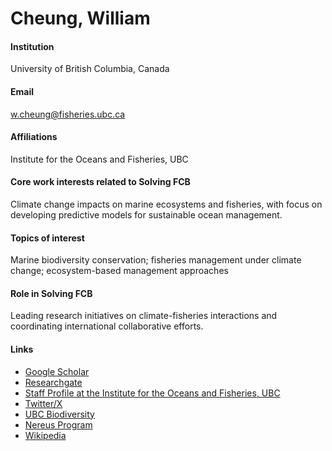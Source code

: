 # Cheung, William

#### Institution

University of British Columbia, Canada

#### Email

w.cheung@fisheries.ubc.ca

#### Affiliations

Institute for the Oceans and Fisheries, UBC

#### Core work interests related to Solving FCB

Climate change impacts on marine ecosystems and fisheries, with focus on developing predictive models for sustainable ocean management.

#### Topics of interest

Marine biodiversity conservation; fisheries management under climate change; ecosystem-based management approaches

#### Role in Solving FCB

Leading research initiatives on climate-fisheries interactions and coordinating international collaborative efforts.

#### Links

* [Google Scholar](https://scholar.google.com/citations?user=cbUXk_sAAAAJ)
* [Researchgate](https://www.researchgate.net/profile/William-Cheung)
* [Staff Profile at the Institute for the Oceans and Fisheries, UBC](https://oceans.ubc.ca/people/william-cheung/)
* [Twitter/X](https://twitter.com/coru_ubc)
* [UBC Biodiversity](https://biodiversity.ubc.ca/people/faculty/william-cheung)
* [Nereus Program](https://nereusprogram.org/people/william-cheung-phd-ecology/)
* [Wikipedia](https://en.wikipedia.org/wiki/William_Cheung_\(scientist\))
